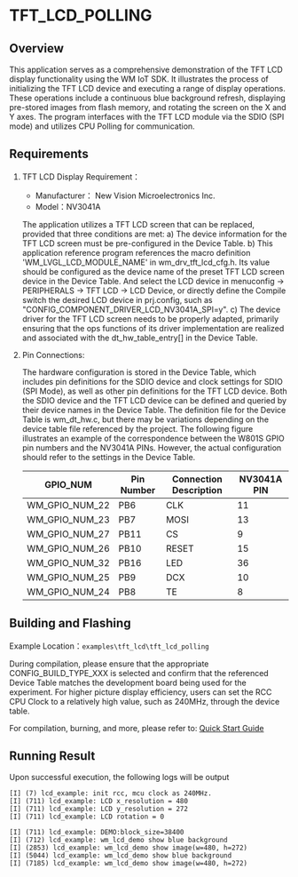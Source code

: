 # TFT_LCD_POLLING

## Overview

This application serves as a comprehensive demonstration of the TFT LCD display functionality using the WM IoT SDK. It illustrates the process of initializing the TFT LCD device and executing a range of display operations. These operations include a continuous blue background refresh, displaying pre-stored images from flash memory, and rotating the screen on the X and Y axes.
The program interfaces with the TFT LCD module via the SDIO (SPI mode) and utilizes CPU Polling for communication.


## Requirements

1. TFT LCD Display Requirement：

   - Manufacturer： New Vision Microelectronics Inc.
   - Model：NV3041A

   The application utilizes a TFT LCD screen that can be replaced, provided that three conditions are met:
   a) The device information for the TFT LCD screen must be pre-configured in the Device Table.
   b) This application reference program references the macro definition 'WM_LVGL_LCD_MODULE_NAME' in wm_drv_tft_lcd_cfg.h. Its value should be configured as the device name of the preset TFT LCD screen device in the Device Table. And select the LCD device in menuconfig -> PERIPHERALS -> TFT LCD -> LCD Device, or directly define the Compile switch the desired LCD device in prj.config, such as "CONFIG_COMPONENT_DRIVER_LCD_NV3041A_SPI=y".
   c) The device driver for the TFT LCD screen needs to be properly adapted, primarily ensuring that the ops functions of its driver implementation are realized and associated with the dt_hw_table_entry[] in the Device Table.

2. Pin Connections:

   The hardware configuration is stored in the Device Table, which includes pin definitions for the SDIO device and clock settings for SDIO (SPI Mode), as well as other pin definitions for the TFT LCD device.
   Both the SDIO device and the TFT LCD device can be defined and queried by their device names in the Device Table.
   The definition file for the Device Table is wm_dt_hw.c, but there may be variations depending on the device table file referenced by the project.
   The following figure illustrates an example of the correspondence between the W801S GPIO pin numbers and the NV3041A PINs. However, the actual configuration should refer to the settings in the Device Table.

   | GPIO_NUM       | Pin Number | Connection Description | NV3041A PIN |
   | -------------  |----------- | ---------------------- | ----------- |
   | WM_GPIO_NUM_22 | PB6        | CLK                    | 11          |
   | WM_GPIO_NUM_23 | PB7        | MOSI                   | 13          |
   | WM_GPIO_NUM_27 | PB11       | CS                     | 9           |
   | WM_GPIO_NUM_26 | PB10       | RESET                  | 15          |
   | WM_GPIO_NUM_32 | PB16       | LED                    | 36          |
   | WM_GPIO_NUM_25 | PB9        | DCX                    | 10          |
   | WM_GPIO_NUM_24 | PB8        | TE                     | 8           |


## Building and Flashing

Example Location：`examples\tft_lcd\tft_lcd_polling`

During compilation, please ensure that the appropriate CONFIG_BUILD_TYPE_XXX is selected and confirm that the referenced Device Table matches the development board being used for the experiment.
For higher picture display efficiency, users can set the RCC CPU Clock to a relatively high value, such as 240MHz, through the device table.

For compilation, burning, and more, please refer to: [Quick Start Guide](https://doc.winnermicro.net/w800/en/latest/get_started/index.html)


## Running Result

Upon successful execution, the following logs will be output

```
[I] (7) lcd_example: init rcc, mcu clock as 240MHz.
[I] (711) lcd_example: LCD x_resolution = 480
[I] (711) lcd_example: LCD y_resolution = 272
[I] (711) lcd_example: LCD rotation = 0

[I] (711) lcd_example: DEMO:block_size=38400
[I] (712) lcd_example: wm_lcd_demo show blue background
[I] (2853) lcd_example: wm_lcd_demo show image(w=480, h=272)
[I] (5044) lcd_example: wm_lcd_demo show blue background
[I] (7185) lcd_example: wm_lcd_demo show image(w=480, h=272)
```